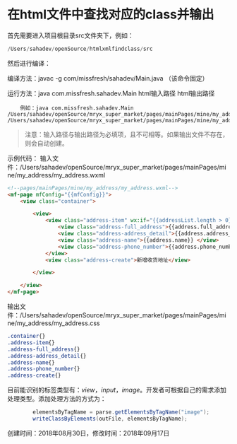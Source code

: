 # 在html文件中查找对应的class并输出

首先需要进入项目根目录src文件夹下，例如：
```java
/Users/sahadev/openSource/htmlxmlfindclass/src
```

然后进行编译：

编译方法：javac -g com/missfresh/sahadev/Main.java （该命令固定）

运行方法：java com.missfresh.sahadev.Main html输入路径 html输出路径

        例如：java com.missfresh.sahadev.Main /Users/sahadev/openSource/mryx_super_market/pages/mainPages/mine/my_address/my_address.wxml /Users/sahadev/openSource/mryx_super_market/pages/mainPages/mine/my_address/my_address.css

> 注意：输入路径与输出路径为必填项，且不可相等。如果输出文件不存在，则会自动创建。

示例代码：
输入文件：/Users/sahadev/openSource/mryx_super_market/pages/mainPages/mine/my_address/my_address.wxml
```html
<!--pages/mainPages/mine/my_address/my_address.wxml-->
<mf-page mfConfig="{{mfConfig}}">
    <view class="container">

        <view>
            <view class="address-item" wx:if="{{addressList.length > 0}}" wx:for="{{addressList}}" wx:for-item="address">
                <view class="address-full_address">{{address.full_address}}</view>
                <view class="address-address_detail">{{address.address_detail}}</view>
                <view class="address-name">{{address.name}} </view>
                <view class="address-phone_number">{{address.phone_number}}</view>
            </view>
            <view class="address-create">新增收货地址</view>

        </view>

    </view>
</mf-page>
```

输出文件：/Users/sahadev/openSource/mryx_super_market/pages/mainPages/mine/my_address/my_address.css
```css
.container{}
.address-item{}
.address-full_address{}
.address-address_detail{}
.address-name{}
.address-phone_number{}
.address-create{}
```


目前能识别的标签类型有：*view*，*input*，*image*。开发者可根据自己的需求添加处理类型。添加处理方法的方式为：
```java
        elementsByTagName = parse.getElementsByTagName("image");
        writeClassByElements(outFile, elementsByTagName);
```
创建时间：2018年08月30日，修改时间：2018年09月17日
